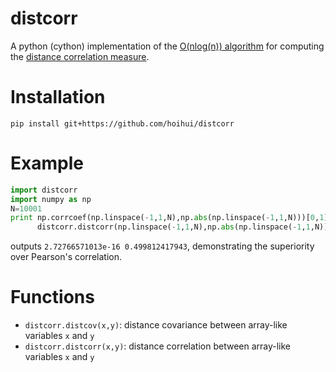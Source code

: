 # distcorr

A python (cython) implementation of the [O(nlog(n)) algorithm](https://arxiv.org/abs/1410.1503) for computing the [distance correlation measure](https://projecteuclid.org/euclid.aos/1201012979).

# Installation

`pip install git+https://github.com/hoihui/distcorr`

# Example

```python
import distcorr
import numpy as np
N=10001
print np.corrcoef(np.linspace(-1,1,N),np.abs(np.linspace(-1,1,N)))[0,1],\
      distcorr.distcorr(np.linspace(-1,1,N),np.abs(np.linspace(-1,1,N)))
```
outputs `2.72766571013e-16 0.499812417943`, demonstrating the superiority over Pearson's correlation.


# Functions

* `distcorr.distcov(x,y)`: distance covariance between array-like variables `x` and `y`
* `distcorr.distcorr(x,y)`: distance correlation between array-like variables `x` and `y`
